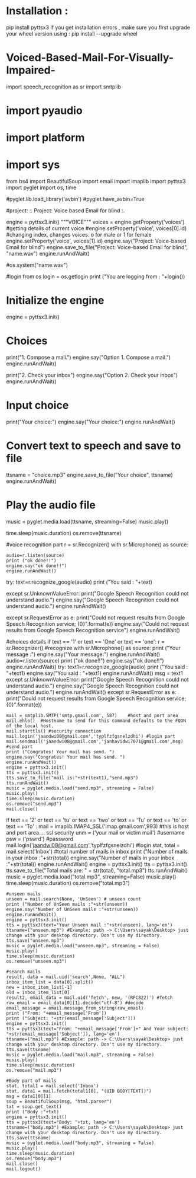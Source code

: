 # Installation :
pip install pyttsx3
If you get installation errors , make sure you first upgrade your wheel version using : pip install --upgrade wheel
# Voiced-Based-Mail-For-Visually-Impaired-
import speech_recognition as sr
import smtplib
# import pyaudio
# import platform
# import sys
from bs4 import BeautifulSoup
import email
import imaplib
import pyttsx3 
import pyglet
import os, time

#pyglet.lib.load_library('avbin')
#pyglet.have_avbin=True

#project: :. Project: Voice based Email for blind :.

engine = pyttsx3.init()
"""VOICE"""
voices = engine.getProperty('voices')       #getting details of current voice
#engine.setProperty('voice', voices[0].id)  #changing index, changes voices. o for male or 1 for female
engine.setProperty('voice', voices[1].id) 
engine.say("Project: Voice-based Email for blind")
engine.save_to_file("Project: Voice-based Email for blind", "name.wav")
engine.runAndWait()

#os.system("name.wav")



#login from os
login = os.getlogin
print ("You are logging from : "+login())


# Initialize the engine
engine = pyttsx3.init()

# Choices
print("1. Compose a mail.")
engine.say("Option 1. Compose a mail.")
engine.runAndWait()

print("2. Check your inbox")
engine.say("Option 2. Check your inbox")
engine.runAndWait()

# Input choice
print("Your choice:")
engine.say("Your choice:")
engine.runAndWait()

# Convert text to speech and save to file
ttsname = "choice.mp3"
engine.save_to_file("Your choice", ttsname)
engine.runAndWait()

# Play the audio file
music = pyglet.media.load(ttsname, streaming=False)
music.play()

time.sleep(music.duration)
os.remove(ttsname)

#voice recognition part
r = sr.Recognizer()
with sr.Microphone() as source:
    
    audio=r.listen(source)
    print ("ok done!!")
    engine.say("ok done!!")
    engine.runAndWait()

try:
    text=r.recognize_google(audio)
    print ("You said : "+text)
    
except sr.UnknownValueError:
    print("Google Speech Recognition could not understand audio.")
    engine.say("Google Speech Recognition could not understand audio.")
    engine.runAndWait()
     
except sr.RequestError as e:
    print("Could not request results from Google Speech Recognition service; {0}".format(e)) 
    engine.say("Could not request results from Google Speech Recognition service")
    engine.runAndWait()

#choices details
if text == '1' or text == 'One' or text == 'one':
    r = sr.Recognizer() #recognize
    with sr.Microphone() as source:
        print ("Your message :")
        engine.say("Your message:")
        engine.runAndWait()
        audio=r.listen(source)
        print ("ok done!!")
        engine.say("ok done!!")
        engine.runAndWait()
    try:
        text1=r.recognize_google(audio)
        print ("You said : "+text1)
        engine.say("You said : "+text1)
        engine.runAndWait()
        msg = text1
    except sr.UnknownValueError:
        print("Google Speech Recognition could not understand audio.")
        engine.say("Google Speech Recognition could not understand audio.")
        engine.runAndWait()
    except sr.RequestError as e:
        print("Could not request results from Google Speech Recognition service; {0}".format(e))    

    mail = smtplib.SMTP('smtp.gmail.com', 587)    #host and port area
    mail.ehlo()  #Hostname to send for this command defaults to the FQDN of the local host.
    mail.starttls() #security connection
    mail.login('jaandwi08@gmail.com','typlfzfgsnelzdhi') #login part
    mail.sendmail('jaandwi08@gmail.com','janhavidwi7071@gmail.com',msg) #send part
    print ("Congrates! Your mail has send. ")
    engine.say("Congrates! Your mail has send. ")
    engine.runAndWait()
    engine = pyttsx3.init()
    tts = pyttsx3.init()
    tts.save_to_file("mail is:"+str(text1),"send.mp3")
    tts.runAndWait()
    music = pyglet.media.load("send.mp3", streaming = False)
    music.play()
    time.sleep(music.duration)
    os.remove("send.mp3")
    mail.close()   
    
if text == '2' or text == 'tu' or text == 'two' or text == 'Tu' or text == 'to' or text == 'To' :
    mail = imaplib.IMAP4_SSL('imap.gmail.com',993) #this is host and port area.... ssl security
    unm = ('your mail or victim mail')  #username
    psw = ('pswrd')  #password
    mail.login('jaandwi08@gmail.com','typlfzfgsnelzdhi')  #login
    stat, total = mail.select('Inbox')  #total number of mails in inbox
    print ("Number of mails in your inbox :"+str(total))
    engine.say("Number of mails in your inbox :"+str(total))
    engine.runAndWait()
    engine = pyttsx3.init()
    tts = pyttsx3.init()
    tts.save_to_file("Total mails are: " + str(total), "total.mp3")
    tts.runAndWait()
    music = pyglet.media.load("total.mp3", streaming=False)
    music.play()
    time.sleep(music.duration)
    os.remove("total.mp3")
    
    #unseen mails
    unseen = mail.search(None, 'UnSeen') # unseen count
    print ("Number of UnSeen mails :"+str(unseen))
    engine.say("Number of UnSeen mails :"+str(unseen))
    engine.runAndWait()
    engine = pyttsx3.init()
    tts = pyttsx3(text="Your Unseen mail :"+str(unseen), lang='en')
    ttsname=("unseen.mp3") #Example: path -> C:\Users\sayak\Desktop> just change with your desktop directory. Don't use my directory.
    tts.save("unseen.mp3")
    music = pyglet.media.load("unseen.mp3", streaming = False)
    music.play()
    time.sleep(music.duration)
    os.remove("unseen.mp3")
    
    #search mails
    result, data = mail.uid('search',None, "ALL")
    inbox_item_list = data[0].split()
    new = inbox_item_list[-1]
    old = inbox_item_list[0]
    result2, email_data = mail.uid('fetch', new, '(RFC822)') #fetch
    raw_email = email_data[0][1].decode("utf-8") #decode
    email_message = email.message_from_string(raw_email)
    print ("From: "+email_message['From'])
    print ("Subject: "+str(email_message['Subject']))
    engine = pyttsx3.init()
    tts = pyttsx3(text="From: "+email_message['From']+" And Your subject: "+str(email_message['Subject']), lang='en')
    ttsname=("mail.mp3") #Example: path -> C:\Users\sayak\Desktop> just change with your desktop directory. Don't use my directory.
    tts.save(ttsname)
    music = pyglet.media.load("mail.mp3", streaming = False)
    music.play()
    time.sleep(music.duration)
    os.remove("mail.mp3")
    
    #Body part of mails
    stat, total1 = mail.select('Inbox')
    stat, data1 = mail.fetch(total1[0], "(UID BODY[TEXT])")
    msg = data1[0][1]
    soup = BeautifulSoup(msg, "html.parser")
    txt = soup.get_text()
    print ("Body :"+txt)
    engine = pyttsx3.init()
    tts = pyttsx3(text="Body: "+txt, lang='en')
    ttsname=("body.mp3") #Example: path -> C:\Users\sayak\Desktop> just change with your desktop directory. Don't use my directory.
    tts.save(ttsname)
    music = pyglet.media.load("body.mp3", streaming = False)
    music.play()
    time.sleep(music.duration)
    os.remove("body.mp3")
    mail.close()
    mail.logout()
